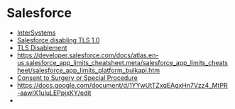 # Salesforce
* [InterSystems](https://www.intersystems.com/)
* [Salesforce disabling TLS 1.0](https://help.salesforce.com/articleView?id=000221207&type=1)
* [TLS Disablement](https://help.salesforce.com/home)
* https://developer.salesforce.com/docs/atlas.en-us.salesforce_app_limits_cheatsheet.meta/salesforce_app_limits_cheatsheet/salesforce_app_limits_platform_bulkapi.htm
* [Consent to Surgery or Special
Procedure](https://www.calhospital.org/sites/main/files/file-attachments/Form1-1.pdf)
* https://docs.google.com/document/d/1YYwUtTZxqEAgxHn7Vzz4_MtPR-aawIX1uIuLEPpjxKY/edit 
* 
